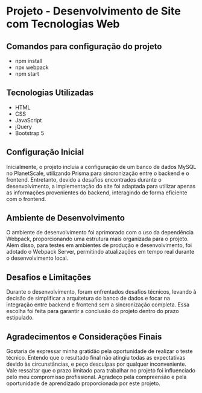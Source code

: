 # Projeto - Desenvolvimento de Site com Tecnologias Web

## Comandos para configuração do projeto

- npm install
- npx webpack
- npm start

## Tecnologias Utilizadas

- HTML
- CSS
- JavaScript
- jQuery
- Bootstrap 5

## Configuração Inicial

Inicialmente, o projeto incluía a configuração de um banco de dados MySQL no PlanetScale, utilizando Prisma para sincronização entre o backend e o frontend. Entretanto, devido a desafios encontrados durante o desenvolvimento, a implementação do site foi adaptada para utilizar apenas as informações provenientes do backend, interagindo de forma eficiente com o frontend.

## Ambiente de Desenvolvimento

O ambiente de desenvolvimento foi aprimorado com o uso da dependência Webpack, proporcionando uma estrutura mais organizada para o projeto. Além disso, para testes em ambientes de produção e desenvolvimento, foi adotado o Webpack Server, permitindo atualizações em tempo real durante o desenvolvimento local.

## Desafios e Limitações

Durante o desenvolvimento, foram enfrentados desafios técnicos, levando à decisão de simplificar a arquitetura do banco de dados e focar na integração entre backend e frontend sem a sincronização completa. Essa escolha foi feita para garantir a conclusão do projeto dentro do prazo estipulado.

## Agradecimentos e Considerações Finais

Gostaria de expressar minha gratidão pela oportunidade de realizar o teste técnico. Entendo que o resultado final não atingiu todas as expectativas devido às circunstâncias, e peço desculpas por qualquer inconveniente. Vale ressaltar que o prazo limitado para trabalhar no projeto foi influenciado pelo meu compromisso profissional. Agradeço pela compreensão e pela oportunidade de aprendizado proporcionada por este projeto.
